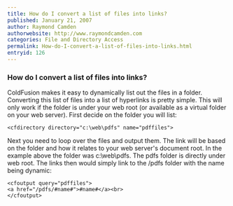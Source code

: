 ```yaml
---
title: How do I convert a list of files into links?
published: January 21, 2007
author: Raymond Camden
authorwebsite: http://www.raymondcamden.com
categories: File and Directory Access
permalink: How-do-I-convert-a-list-of-files-into-links.html
entryid: 126
---
```


<h3>How do I convert a list of files into links?</h3>

<p>
ColdFusion makes it easy to dynamically list out the files in a folder. Converting this list of files into a list of hyperlinks is pretty simple. This will only work if the folder is under your web root (or available as a virtual folder on your web server). First decide on the folder you will list:
</p>

<pre><code class="language-markup">&lt;cfdirectory directory=&quot;c:\web\pdfs&quot; name=&quot;pdffiles&quot;&gt;
</code></pre>

<p>
Next you need to loop over the files and output them. The link will be based on the folder and how it relates to your web server's document root. In the example above the folder was c:\web\pdfs. The pdfs folder is directly under web root. The links then would simply link to the /pdfs folder with the name being dynamic:
</p>

<pre><code class="language-markup">&lt;cfoutput query=&quot;pdffiles&quot;&gt;
&lt;a href=&quot;/pdfs/#name#&quot;&gt;#name#&lt;/a&gt;&lt;br&gt;
&lt;/cfoutput&gt;
</code></pre>



